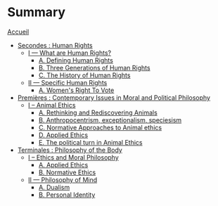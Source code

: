 # Summary

[Accueil](README.md)
<!-- [Introduction](intro.md) -->
- [Secondes : Human Rights](2ndes.md)
	- [I — What are Human Rights?](2ndes-I-whatAreHumanRights.md)
		- [A. Defining Human Rights](2ndes-I-A-definingHumanRights.md)
		- [B. Three Generations of Human Rights](2ndes-I-B-threeGenerationsOfHumanRights.md)
		- [C. The History of Human Rights](2ndes-I-C-historyOfHumanRights.md)
	- [II — Specific Human Rights](2ndes-II.md)
		- [A. Women's Right To Vote](2ndes-II-A-womensRightToVote.md)
		<!-- - [B. Freedom of Expression](2ndes-II-B-freedomOfExpression.md)
		- [C. Refugees and Migrants' Rights](2ndes-II-C-refugeesAndMigrantsRights.md) -->
	<!-- - [B. Defending Human Rights: How?](defending-human-rights.md)
		- [1/ Social movements and public figures](defending-human-rights-social-movements-and-public-figures.md)
		- [2/ Main treaties and institutions](defending-human-rights-treaties-and-institutions.md)
		- [3/ NGOs](defending-human-rights-ngos.md) -->
	<!-- - [D. Controversies about Human Rights](controversies-about-human-rights.md)
		[1/ Is the focus on rights the right solution?](controversies-about-human-rights-focus-on-rights.md)
		- [2/ Are human rights truly universal?](controversies-about-human-rights-universal.md)
		- [3/ Is the list of human rights too minimal or too maximal?](controversies-about-human-rights-list-minimal-or-maximal.md) -->
- [Premières : Contemporary Issues in Moral and Political Philosophy](1eres.md)
	- [I – Animal Ethics](1eres-I-animalEthics.md)
		- [A. Rethinking and Rediscovering Animals](1eres-I-A-rethinkingAndRediscoveringAnimals.md)
		- [B. Anthropocentrism, exceptionalism, speciesism](1eres-I-B-anthropocentrismExceptionalismeSpeciesism.md)
		- [C. Normative Approaches to Animal ethics](1eres-I-C-normativeEthics.md)
		- [D. Applied Ethics](1eres-I-D-appliedEthics.md)
		- [E. The political turn in Animal Ethics](1eres-I-E-PoliticalTurnInAnimalEthics.md)
	<!-- 
	I.
		What are the different ways we use animals?
		[A. Do animals have minds?](1eres-I-A-doAnimalsHaveMinds.md)
		A. Rethinking and Rediscovering Animals : the evolution of ideas and attitude
			Breaking The Mechanistic View: How we see animals Differently today
		D. Applied Ethics
			1. Eating Meat
			2. Animal Testing

			https://en.wikipedia.org/wiki/Animal_rights_movement#Strategy_and_tactics
			1/ Pour faire changer 

	abolitionnisme / réformisme
	The Political Turn in Animal Ethics
	Animal & Disability Liberation
	1. Intersectionality
	2. Strategy_and_tactics
	 -->
	<!-- - [A. Animal Ethics](animal-ethics.md)
		 - [1/ Introduction to the topic](animal-ethics-introduction.md)
		 - [2/ Understanding the animal mind](animal-ethics-animal-mind.md)
		 - [3/ The moral status of animals](animal-ethics-moral-status.md)
		 - [4/ Moral theories : deontological ethics and consequentialism](animal-ethics-moral-theories-deontology-and-consequentialism.md)
	- [B. Environmental Ethics](environmental-ethics.md)
		- [1/ Why should we care about the environment?](environmental-ethics-why.md)
		- [2/ Climate Change](environmental-ethics-climate-change.md)
	- [C. Feminism](feminism.md)
		- [1/ Introduction to the topic & Feminist glossary](feminism-introduction-glossary.md)
		- [2/ The three waves of feminism](feminism-three-waves.md) -->
	<!---- [4/ Applied animal ethics: case studies](animal-ethics-case-studies.md)
		- [5/ Animal ethics : moral theories](animal-ethics-moral-theories.md) -->
	<!--
		- [2/ Fighting climate change: How?](environmental-ethics-how.md)
		- [3/ Environmental ethics : moral theories](environmental-ethics-moral-theories.md)
		- [4/ Applied environmental ethics : case studies](environmental-ethics-case-studies.md) -->
	<!-- - [1/ Introduction to the topic](feminism-introduction.md)
		- [2/ The three waves of feminism](feminism-three-waves.md)
		- [3/ Inspiring feminists](feminism-inspiring-feminists.md)
		- [4/ Feminist glossary](feminism-glossary.md)
		- [5/ Controversies about feminism](feminism-controversies.md) -->
	<!--- [D. Anti-racism](anti-racism.md)
		 - [1/ Introduction to the topic](anti-racism-introduction.md)
		- [2/ Understanding racism](anti-racism-understanding.md)
		- [3/ Confronting racism](anti-racism-confronting.md) -->
- [Terminales : Philosophy of the Body](term.md)
	- [I – Ethics and Moral Philosophy](term-I-ethicsAndMoralPhilosophy.md)
		- [A. Applied Ethics](term-I-A-appliedEthics.md)
		- [B. Normative Ethics](term-I-B-normativeEthics.md)
	- [II — Philosophy of Mind](term-II-philosophyOfMind.md)
		- [A. Dualism](term-II-A-dualism.md)
		- [B. Personal Identity](term-II-B-personalIdentity.md)
	<!-- 
		Locke vs. Iris Marion Young
		Locke : 
		https://codimd.apps.education.fr/9XEzfG5nQIqH7osRQWE2Qw

	- [III – Philosophy of Culture](term-III-philosophyOfCulture.md)
		- [A. Art](term-III-A-Art.md)
			Physical Ugliness and moral wickedness
			https://codimd.apps.education.fr/Z6dWWEowRb6p2FWY3FtH0A
			Ancient Greek Art
			https://codimd.apps.education.fr/c3uthvUJQamftuqhlCJLSQ
			The Renaissance
			https://codimd.apps.education.fr/3hWrOnCmSDuHdVBYiI3jGw
			From Romanticism to Contemporary Art: An Evolution in Body Representation
			https://codimd.apps.education.fr/fkN3Fg28T5Oq669JC3aUHw
		- [B. Sport](term-III-B-Sport.md)
			Philosophy of Sport
			https://codimd.apps.education.fr/wShEsJ__TfuSbuYffxk30A
		technology ? workplace ?
			The corporeal experience of labor: a brief historical survey
			https://codimd.apps.education.fr/-yuuGLKhROC1h1-aRvBIhQ
	- [IV — Social and Political Philosophy](term-IV-socialAndPoliticalPhilosophy.md)
		- [](term-IV--.md)
		- [](term-IV--.md)
	- [V – Epistemology and Metaphysics](term-V-epistemologyAndMetaphysics.md)
		- [](term-V--.md)
		- [](term-V--.md)
	 -->
